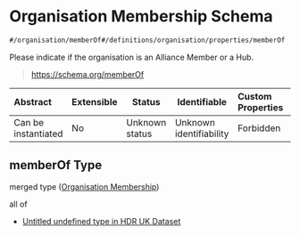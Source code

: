 # Organisation Membership Schema

```txt
#/organisation/memberOf#/definitions/organisation/properties/memberOf
```

Please indicate if the organisation is an Alliance Member or a Hub.


> <https://schema.org/memberOf>
>

| Abstract            | Extensible | Status         | Identifiable            | Custom Properties | Additional Properties | Access Restrictions | Defined In                                                                                         |
| :------------------ | ---------- | -------------- | ----------------------- | :---------------- | --------------------- | ------------------- | -------------------------------------------------------------------------------------------------- |
| Can be instantiated | No         | Unknown status | Unknown identifiability | Forbidden         | Allowed               | none                | [dataset.schema.json\*](../../../schema/dataset/latest/dataset.schema.json "open original schema") |

## memberOf Type

merged type ([Organisation Membership](dataset-definitions-organisation-metadata-properties-organisation-membership.md))

all of

-   [Untitled undefined type in HDR UK Dataset](dataset-definitions-organisation-metadata-properties-organisation-membership-allof-0.md "check type definition")
